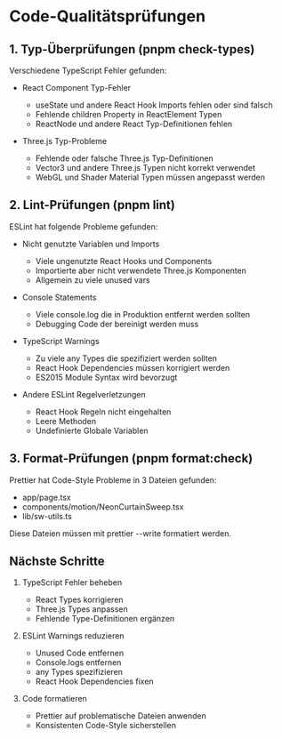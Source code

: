 # Code-Qualitätsprüfungen

## 1. Typ-Überprüfungen (pnpm check-types)

Verschiedene TypeScript Fehler gefunden:

- React Component Typ-Fehler
  - useState und andere React Hook Imports fehlen oder sind falsch
  - Fehlende children Property in ReactElement Typen
  - ReactNode und andere React Typ-Definitionen fehlen

- Three.js Typ-Probleme  
  - Fehlende oder falsche Three.js Typ-Definitionen
  - Vector3 und andere Three.js Typen nicht korrekt verwendet
  - WebGL und Shader Material Typen müssen angepasst werden

## 2. Lint-Prüfungen (pnpm lint)

ESLint hat folgende Probleme gefunden:

- Nicht genutzte Variablen und Imports
  - Viele ungenutzte React Hooks und Components
  - Importierte aber nicht verwendete Three.js Komponenten
  - Allgemein zu viele unused vars

- Console Statements
  - Viele console.log die in Produktion entfernt werden sollten
  - Debugging Code der bereinigt werden muss

- TypeScript Warnings
  - Zu viele any Types die spezifiziert werden sollten
  - React Hook Dependencies müssen korrigiert werden
  - ES2015 Module Syntax wird bevorzugt

- Andere ESLint Regelverletzungen
  - React Hook Regeln nicht eingehalten
  - Leere Methoden
  - Undefinierte Globale Variablen

## 3. Format-Prüfungen (pnpm format:check)

Prettier hat Code-Style Probleme in 3 Dateien gefunden:

- app/page.tsx
- components/motion/NeonCurtainSweep.tsx
- lib/sw-utils.ts

Diese Dateien müssen mit prettier --write formatiert werden.

## Nächste Schritte

1. TypeScript Fehler beheben
   - React Types korrigieren
   - Three.js Types anpassen
   - Fehlende Type-Definitionen ergänzen

2. ESLint Warnings reduzieren  
   - Unused Code entfernen
   - Console.logs entfernen
   - any Types spezifizieren
   - React Hook Dependencies fixen

3. Code formatieren
   - Prettier auf problematische Dateien anwenden
   - Konsistenten Code-Style sicherstellen
